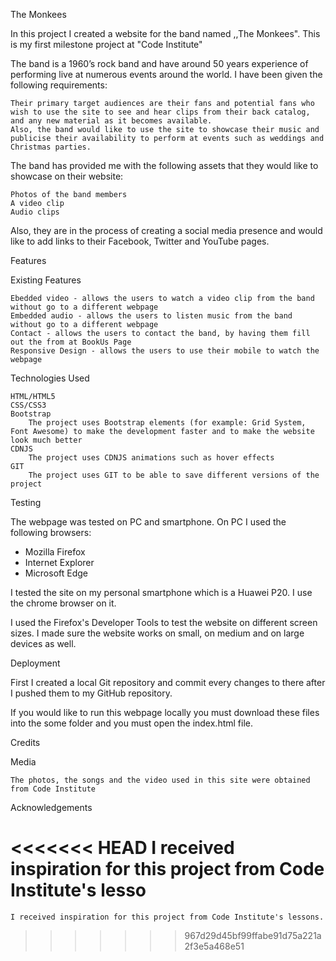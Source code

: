 The Monkees

In this project I created a website for the band named ,,The Monkees".
This is my first milestone project at "Code Institute"


The band is a 1960’s rock band and have around 50 years experience of performing live at numerous events around the world. I have been given the following requirements:

    Their primary target audiences are their fans and potential fans who wish to use the site to see and hear clips from their back catalog, and any new material as it becomes available.
    Also, the band would like to use the site to showcase their music and publicise their availability to perform at events such as weddings and Christmas parties.

The band has provided me with the following assets that they would like to showcase on their website:

    Photos of the band members
    A video clip
    Audio clips

Also, they are in the process of creating a social media presence and would like to add links to their Facebook, Twitter and YouTube pages.


Features

Existing Features

    Ebedded video - allows the users to watch a video clip from the band without go to a different webpage
    Embedded audio - allows the users to listen music from the band without go to a different webpage
    Contact - allows the users to contact the band, by having them fill out the from at BookUs Page
    Responsive Design - allows the users to use their mobile to watch the webpage


Technologies Used

    HTML/HTML5
    CSS/CSS3
    Bootstrap
        The project uses Bootstrap elements (for example: Grid System, Font Awesome) to make the development faster and to make the website look much better
    CDNJS
        The project uses CDNJS animations such as hover effects
    GIT
        The project uses GIT to be able to save different versions of the project
    


Testing

The webpage was tested on PC and smartphone.
On PC I used the following browsers:
* Mozilla Firefox
* Internet Explorer
* Microsoft Edge

I tested the site on my personal smartphone which is a Huawei P20. I use the chrome browser on it.

I used the Firefox's Developer Tools to test the website on different screen sizes.
I made sure the website works on small, on medium and on large devices as well.


Deployment

First I created a local Git repository and commit every changes to there after I pushed them to my GitHub repository.

If you would like to run this webpage locally you must download these files into the some folder and you must open the index.html file.

Credits

Media

    The photos, the songs and the video used in this site were obtained from Code Institute

Acknowledgements

<<<<<<< HEAD
    I received inspiration for this project from Code Institute's lesso
=======
    I received inspiration for this project from Code Institute's lessons.
>>>>>>> 967d29d45bf99ffabe91d75a221a2f3e5a468e51
